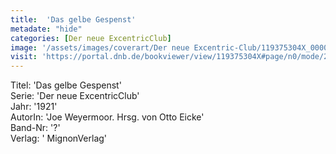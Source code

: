 ```yaml
---
title:  'Das gelbe Gespenst'
metadate: "hide"
categories: [Der neue ExcentricClub]
image: '/assets/images/coverart/Der neue Excentric-Club/119375304X_00000010.jpg'
visit: 'https://portal.dnb.de/bookviewer/view/119375304X#page/n0/mode/2up'
---
```

Titel: 'Das gelbe Gespenst' <br>
Serie: 'Der neue ExcentricClub' <br>
Jahr: '1921' <br>
AutorIn: 'Joe Weyermoor. Hrsg. von Otto Eicke' <br>
Band-Nr: '?' <br>
Verlag: ' MignonVerlag'